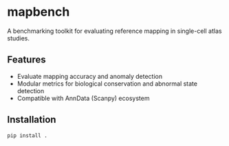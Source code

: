 # mapbench

A benchmarking toolkit for evaluating reference mapping in single-cell atlas studies.

## Features
- Evaluate mapping accuracy and anomaly detection
- Modular metrics for biological conservation and abnormal state detection
- Compatible with AnnData (Scanpy) ecosystem

## Installation
```bash
pip install .

